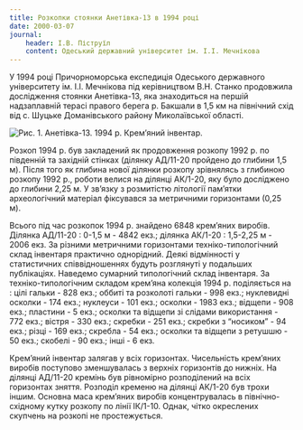 ```yaml
---
title: Розкопки стоянки Анетівка-13 в 1994 році
date: 2000-03-07
journal:
    header: І.В. Піструїл
    content: Одеський державний університет ім. І.І. Мечнікова
---
```


У 1994 році Причорноморська експедиція Одеського державного університету ім. І.І. Мечнікова під керівництвом В.Н. Станко продовжила дослідження стоянки Анетівка-13, яка знаходиться на першій надзаплавній терасі правого берега р. Бакшали в 1,5 км на північний схід від с. Шуцьке Доманівського району Миколаївської області.

![Рис. 1. Анетівка-13. 1994 р. Крем’яний інвентар.](https://i.imgur.com/ximEH1f.gif)

Розкоп 1994 р. був закладений як продовження розкопу 1992 р. по південній та західній стінках (ділянку АД/11-20 пройдено до глибини 1,5 м). Після того як глибина нової ділянки розкопу зрівнялясь з глибиною розкопу 1992 р., роботи велися на ділянці АК/1-20, яку було досліджено до глибини 2,25 м. У зв’язку з розмитістю літології пам’ятки археологічний матеріал фіксувався за метричними горизонтами (0,25 м).

Всього під час розкопок 1994 р. знайдено 6848 крем’яних виробів. Ділянка АД/11-20 : 0-1,5 м - 4842 екз.; ділянка АК/1-20 : 1,5-2,25 м - 2006 екз. За різними метричними горизонтами техніко-типологічний склад інвентаря практично однорідний. Деякі відмінності у статистичних співвідношеннях будуть розглянуті у подальших публікаціях. Наведемо сумарний типологічний склад інвентаря. За техніко-типологічним складом крем’яна колекція 1994 р. поділяється на : цілі гальки - 828 екз.; оббиті та розколоті гальки - 998 екз.; нуклевидні осколки - 174 екз.; нуклеуси - 101 екз.; осколки - 1983 екз.; відщепи - 908 екз.; пластини - 5 екз.; осколки та відщепи зі слідами використання - 772 екз.; вістря - 330 екз.; скребки - 251 екз.; скребки з “носиком” - 94 екз.; різці - 169 екз.; скребла - 54 екз.; осколки та відщепи з ретушшю - 50 екз.; скобелі - 90 екз.; інші - 6 екз.

Крем’яний інвентар залягав у всіх горизонтах. Чисельність крем’яних виробів поступово зменшувалась з верхніх горизонтів до нижніх. На ділянці АД/11-20 кремінь був рівномірно розподілений на всіх горизонтах зняття. Розподіл кременю на ділянці АК/1-20 був трохи іншим. Основна маса крем’яних виробів концентрувалась в північно-східному кутку розкопу по лінії ІК/1-10. Однак, чітко окреслених скупчень на розкопі не простежується.
